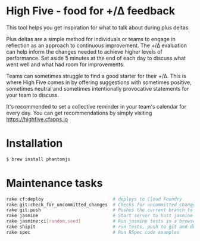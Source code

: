 # High Five - food for +/∆ feedback

This tool helps you get inspiration for what to talk about during plus deltas.

Plus deltas are a simple method for individuals or teams to engage in reflection
as an approach to continuous improvement. The +/∆ evaluation can help inform the
changes needed to achieve higher levels of performance. Set aside 5 minutes at
the end of each day to discuss what went well and what had room for improvements.

Teams can sometimes struggle to find a good starter for their +/∆. This is where
High Five comes in by offering suggestions with sometimes positive, sometimes
neutral and sometimes intentionally provocative statements for your team to
discuss.

It's recommended to set a collective reminder in your team's calendar for every
day. You can get recommendations by simply visiting https://highfive.cfapps.io

# Installation

```sh
$ brew install phantomjs
```

# Maintenance tasks

```sh
rake cf:deploy                          # deploys to Cloud Foundry
rake git:check_for_uncommitted_changes  # Checks for uncommitted changes and aborts if any are found
rake git:push                           # Pushes the current branch to origin
rake jasmine                            # Start server to host jasmine specs
rake jasmine:ci[random,seed]            # Run jasmine tests in a browser, random and seed override config
rake shipit                             # run tests, push to git and deploy
rake spec                               # Run RSpec code examples
```
